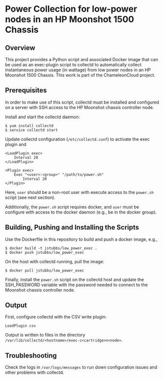 # Power Collection for low-power nodes in an HP Moonshot 1500 Chassis #

## Overview ##
This project provides a Python script and associated Docker image that can be used as an exec-plugin script to
collectd to automatically collect instantaneous power usage (in wattage) from low power nodes in an HP Moonshot 1500
 Chassis. This work is part of the ChameleonCloud project.

## Prerequisites ##
In order to make use of this script, collectd must be installed and configured on a server with SSH access to the
HP Moonshot chassis controller node.

Install and start the collectd daemon:
```
$ yum install collectd
$ service collectd start
```

Update collectd configuration (`/etc/collectd.conf`) to activate the exec plugin and
```
<LoadPlugin exec>
    Interval 20
</LoadPlugin>

<Plugin exec>
    Exec "<user>:<group>" "/path/to/power.sh"
        Interval 20
</Plugin>
```

Here, `user` should be a non-root user with execute access to the `power.sh` script (see next section).

Additionally, the `power.sh` script requires docker, and `user` must be configure with access to the docker daemon
 (e.g., be in the docker group).


## Building, Pushing and Installing the Scripts ##
Use the Dockerfile in this repository to build and push a docker image, e.g.,
```
$ docker build -t jstubbs/low_power_exec .
$ docker push jstubbs/low_power_exec
```

On the host with collectd running, pull the image:
```
$ docker pull jstubbs/low_power_exec
```

Finally, install the `power.sh` script on the collectd host and update the SSH_PASSWORD variable with the password needed
to connect to the Moonshot chassis controller node.


## Output ##
First, configure collectd with the CSV write plugin:
```
LoadPlugin csv
```

Output is written to files in the directory `/var/lib/collectd/<hostname>/exec-c<cartridge>n<node>`.


## Troubleshooting ##

Check the logs in `/var/logs/messages` to run down configuration issues and other problems with collectd.

